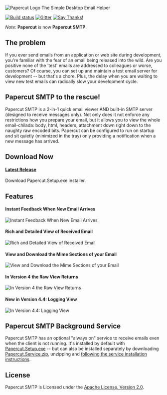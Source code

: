 ![Papercut Logo](https://raw.githubusercontent.com/ChangemakerStudios/Papercut/develop/graphics/PapercutLogo.png)
The Simple Desktop Email Helper

[![Build status](https://ci.appveyor.com/api/projects/status/bs2asxoafdwbkcxa?svg=true)](https://ci.appveyor.com/project/Jaben/papercut)
[![Gitter](https://badges.gitter.im/Join%20Chat.svg)](https://gitter.im/Jaben/Papercut?utm_source=badge&utm_medium=badge&utm_campaign=pr-badge)
[![Say Thanks!](https://img.shields.io/badge/Say%20Thanks-!-1EAEDB.svg)](https://saythanks.io/to/Jaben)

*Note*: **Papercut** is now **Papercut SMTP**.

## The problem
If you ever send emails from an application or web site during development, you're familiar with the fear of an email being released into the wild. Are you positive none of the 'test' emails are addressed to colleagues or worse, customers? Of course, you can set up and maintain a test email server for development -- but that's a chore. Plus, the delay when you are waiting to view new test emails can radically slow your development cycle.

## Papercut SMTP to the rescue!
Papercut SMTP is a 2-in-1 quick email viewer AND built-in SMTP server (designed to receive messages only). Not only does it not enforce any restrictions how you prepare your email, but it allows you to view the whole email-chilada: body, html, headers, attachment down right down to the naughty raw encoded bits. Papercut can be configured to run on startup and sit quietly (minimized in the tray) only providing a notification when a new message has arrived.

## Download Now
#### [Latest Release](https://github.com/ChangemakerStudios/Papercut-SMTP/releases)
Download Papercut.Setup.exe installer.

## Features
#### Instant Feedback When New Email Arrives
![Instant Feedback When New Email Arrives](https://changemakerstudios.us/images/Papercut/Papercut-v3.1.0-S2.png)
#### Rich and Detailed View of Received Email
![Rich and Detailed View of Received Email](https://changemakerstudios.us/images/Papercut/Papercut-Main.png)
#### View and Download the Mime Sections of your Email
![View and Download the Mime Sections of your Email](https://changemakerstudios.us/images/Papercut/Papercut-Mime.png)
#### In Version 4 the Raw View Returns
![In Version 4 the Raw View Returns](https://changemakerstudios.us/images/Papercut/Papercut-Raw.png)
#### New in Version 4.4: Logging View
![In Version 4.4: Logging View](https://changemakerstudios.us/images/Papercut/Papercut-Log.png)

## Papercut SMTP Background Service
Papercut SMTP has an optional "always on" service to receive emails even when the client is not running. It's installed by default with [Papercut.Setup.exe](https://github.com/ChangemakerStudios/Papercut/releases) -- but can also be installed separately by downloading [Papercut.Service.zip](https://github.com/ChangemakerStudios/Papercut/releases), unzipping and [following the service installation instructions](https://github.com/ChangemakerStudios/Papercut/tree/develop/src/Papercut.Service).

## License
Papercut SMTP is Licensed under the [Apache License, Version 2.0](http://www.apache.org/licenses/LICENSE-2.0).
